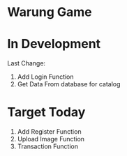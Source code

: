 # Warung Game

# In Development
Last Change:
1. Add Login Function
2. Get Data From database for catalog

# Target Today
1. Add Register Function
2. Upload Image Function
3. Transaction Function
